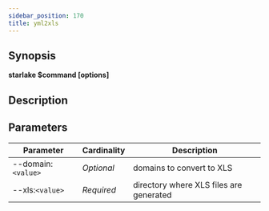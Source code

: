 ```yaml
---
sidebar_position: 170
title: yml2xls
---
```



## Synopsis

**starlake $command [options]**

## Description


## Parameters

Parameter|Cardinality|Description
---|---|---
--domain:`<value>`|*Optional*|domains to convert to XLS
--xls:`<value>`|*Required*|directory where XLS files are generated

